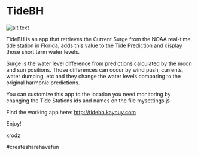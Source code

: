 # TideBH
![alt text](https://github.com/xrodz/myapp_tidebh/blob/master/favicon/favicon-160.png "TideBH")

TideBH is an app that retrieves the Current Surge from the NOAA real-time tide station in Florida, adds this value to the Tide Prediction and display those short term water levels.

Surge is the water level difference from predictions calculated by the moon and sun positions. Those differences can occur by wind push, currents, water dumping, etc and they change the water levels comparing to the original harmonic predictions.

You can customize this app to the location you need monitoring by changing the Tide Stations ids and names on the file mysettings.js

Find the working app here:
http://tidebh.kaynuy.com


Enjoy!

xrodz

#createsharehavefun
